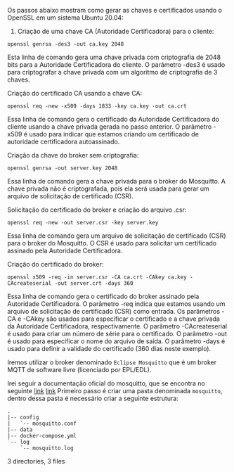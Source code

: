 Os passos abaixo mostram como gerar as chaves e certificados usando o OpenSSL em um sistema Ubuntu 20.04:

1. Criação de uma chave CA (Autoridade Certificadora) para o cliente:
```
openssl genrsa -des3 -out ca.key 2048
```
Esta linha de comando gera uma chave privada com criptografia de 2048 bits para a Autoridade Certificadora do cliente. O parâmetro -des3 é usado para criptografar a chave privada com um algoritmo de criptografia de 3 chaves.

Criação do certificado CA usando a chave CA:
```
openssl req -new -x509 -days 1833 -key ca.key -out ca.crt
```
Essa linha de comando gera o certificado da Autoridade Certificadora do cliente usando a chave privada gerada no passo anterior. O parâmetro -x509 é usado para indicar que estamos criando um certificado de autoridade certificadora autoassinado.

Criação da chave do broker sem criptografia:
```
openssl genrsa -out server.key 2048
```
Essa linha de comando gera a chave privada para o broker do Mosquitto. A chave privada não é criptografada, pois ela será usada para gerar um arquivo de solicitação de certificado (CSR).

Solicitação do certificado do broker e criação do arquivo .csr:
```
openssl req -new -out server.csr -key server.key
```
Essa linha de comando gera um arquivo de solicitação de certificado (CSR) para o broker do Mosquitto. O CSR é usado para solicitar um certificado assinado pela Autoridade Certificadora.

Criação do certificado do broker:
```
openssl x509 -req -in server.csr -CA ca.crt -CAkey ca.key -CAcreateserial -out server.crt -days 360
```
Essa linha de comando gera o certificado do broker assinado pela Autoridade Certificadora. O parâmetro -req indica que estamos usando um arquivo de solicitação de certificado (CSR) como entrada. Os parâmetros -CA e -CAkey são usados para especificar o certificado e a chave privada da Autoridade Certificadora, respectivamente. O parâmetro -CAcreateserial é usado para criar um número de série para o certificado. O parâmetro -out é usado para especificar o nome do arquivo de saída. O parâmetro -days é usado para definir a validade do certificado (360 dias neste exemplo).


Iremos utilizar o broker denominado `Eclipse Mosquitto` que é um broker MQTT de software livre (licenciado por EPL/EDL).

Irei seguir a documentação oficial do mosquitto, que se encontra no seguinte [link](https://mosquitto.org/man/mosquitto-tls-7.html)
[link](https://www.youtube.com/watch?v=1Tu0tc0VHuc)
Primeiro passo é criar uma pasta denominada `mosquitto`, dentro dessa pasta é necessário criar a seguinte estrutura:

```
.
|-- config
|   `-- mosquitto.conf
|-- data
|-- docker-compose.yml
`-- log
    `-- mosquitto.log
```

3 directories, 3 files